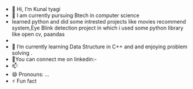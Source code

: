 - 👋 Hi, I’m Kunal tyagi
- 👀 I am currently pursuing Btech in computer science
- learned python and did some intrested projects like movies recommend system,Eye Blink detection project in which i used some python library like open cv, paandas
- 
- 🌱 I’m currently learning Data Structure in C++ and and enjoying problem solving .
- 💞️You can connect me on linkedin:-
- 📫 
- 😄 Pronouns: ...
- ⚡ Fun fact

<!---
Kunaltyagi4906/Kunaltyagi4906 is a ✨ special ✨ repository because its `README.md` (this file) appears on your GitHub profile.
You can click the Preview link to take a look at your changes.
--->
